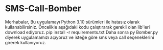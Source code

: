 # SMS-Call-Bomber
Merhabalar,
Bu uygulamayı Python 3.10 sürümleri ile hatasız olarak kullanabilirsiniz.
Öncelikle aşağıdaki kodu çalıştırarak gerekli olan lib'leri download ediyoruz.
pip install -r requirements.txt
Daha sonra py Bomber.py diyerek uygulamamızı açıyoruz ve isteğe göre sms veya call seçeneklerini girerek kullanıyoruz.
